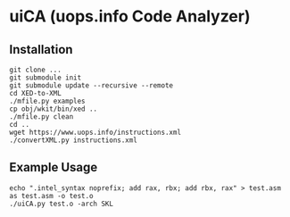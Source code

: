 # uiCA (uops.info Code Analyzer)

## Installation

    git clone ...
    git submodule init
    git submodule update --recursive --remote
    cd XED-to-XML
    ./mfile.py examples
    cp obj/wkit/bin/xed ..
    ./mfile.py clean
    cd ..
    wget https://www.uops.info/instructions.xml
    ./convertXML.py instructions.xml

## Example Usage

	echo ".intel_syntax noprefix; add rax, rbx; add rbx, rax" > test.asm
    as test.asm -o test.o
    ./uiCA.py test.o -arch SKL
